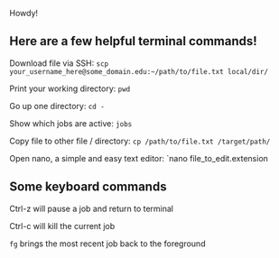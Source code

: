 Howdy!

## Here are a few helpful terminal commands!

Download file via SSH: `scp your_username_here@some_domain.edu:~/path/to/file.txt local/dir/`

Print your working directory: `pwd`

Go up one directory: `cd -`

Show which jobs are active: `jobs`

Copy file to other file / directory: `cp /path/to/file.txt /target/path/`

Open nano, a simple and easy text editor: `nano file_to_edit.extension

## Some keyboard commands

Ctrl-z will pause a job and return to terminal

Ctrl-c will kill the current job 

`fg` brings the most recent job back to the foreground

